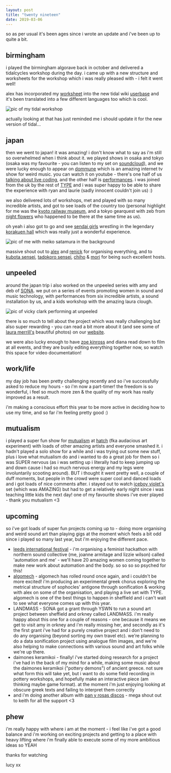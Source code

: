 ```yaml
---
layout: post
title: "twenty nineteen"
date: 2019-03-06
---
```


so as per usual it's been ages since i wrote an update and i've been up to quite a bit.

## birmingham
i played the birmingham algorave back in october and delivered a tidalcycles workshop during the day. i came up with a new structure and worksheets for the workshop which i was really pleased with - i felt it went well!

alex has incorporated my [worksheet](https://tidalcycles.org/index.php/Tidal_workshop_worksheet) into the new tidal wiki [userbase](https://tidalcycles.org/index.php/Userbase) and it's been translated into a few different languages too which is cool.

![pic of my tidal workshop](https://i.postimg.cc/hGXnv6xr/Dqhj-BQNX4-AAIo-K8.jpg)

actually looking at that has just reminded me i should update it for the new version of tidal... 

## japan
then we went to japan! it was amazing! i don't know what to say as i'm still so overwhelmed when i think about it.  we played shows in osaka and tokyo (osaka was my favourite - you can listen to my set on [soundcloud](https://soundcloud.com/hl6/live-in-osaka)), and we were lucky enough to appear on [dommune](http://www.dommune.com/) which is an amazing internet tv show for weird music.  you can watch it on youtube - there's one half of us [talking about live coding](https://www.youtube.com/watch?v=P925e7Nx2hM&t=1155s), and the other half is [performances](https://www.youtube.com/watch?v=Tjf-NJNfOP4).  i was joined from the uk by the rest of [TYPE](https://typeensemble.wordpress.com/) and i was super happy to be able to share the experience with ryan and laurie (sadly innocent couldn't join us) :)

we also delivered lots of workshops, met and played with so many incredible artists, and got to see loads of the country too (personal highlight for me was the [kyoto railway museum](http://www.kyotorailwaymuseum.jp/en/), and a tokyo gearquest with zeb from [night flowers](https://nightflowers.bandcamp.com/) who happened to be there at the same time as us).

oh yeah i also got to go and see [sendai girls](http://sendaigirls.jp/) wrestling in the legendary [korakuen hall](https://www.tokyo-dome.co.jp/en/tourists/hall/) which was really just a wonderful experience.

![pic of me with meiko satamura in the background](https://i.postimg.cc/0rCkGS20/IMG-20181116-205613.jpg)

massive shout out to [alex](http://slab.org/) and [renick](https://renickbell.bandcamp.com/) for organising everything, and to [kubota sensei](http://www.idd.tamabi.ac.jp/~kubotaa/index.html), [tadokoro sensei](https://github.com/tado), [chiho](https://soundcloud.com/azamiline) & [mori](https://moxus.org/) for being such excellent hosts.

## unpeeled
around the japan trip i also worked on the unpeeled series with amy and deb of [SONA](https://sonawomen.co.uk/).  we put on a series of events promoting women in sound and music technology, with performances from six incredible artists, a sound installation by us, and a kids workshop with the amazing laura clough.

![pic of vicky clark performing at unpeeled](https://i.postimg.cc/xqQjb5Yd/sona-vicky-clarke-02-11-18-23.jpg)

there is so much to tell about the project which was really challenging but also super rewarding - you can read a bit more about it (and see some of [laura merrill's](http://www.lauramerrillphotos.com/) beautiful photos) on our [website](https://sonawomen.co.uk/2018/09/06/sona-unpeeled/).

we were also lucky enough to have [zoe kinross](https://vimeo.com/user24676890) and diana read down to film at all events, and they are busily editing everything together now, so watch this space for video documentation!

## work/life
my day job has been pretty challenging recently and so i've successfully asked to reduce my hours - so i'm now a part-timer!  the freedom is so wonderful, i feel so much more zen & the quality of my work has really improved as a result.

i'm making a conscious effort this year to be more active in deciding how to use my time, and so far i'm feeling pretty good :)

## mutualism
i played a super fun show for [mutualism](https://mutualismuk.bandcamp.com/) at [hatch](http://www.hatchsheffield.com/) (fka audacious art experiment) with loads of other amazing artists and everyone smashed it.  i hadn't played a solo show for a while and i was trying out some new stuff, plus i love what mutualism do and i wanted to do a great job for them so i was SUPER nervous (as i was setting up i literally had to keep jumping up and down cause i had so much nervous energy and my legs were involuntarily scooting around). BUT i thought it went pretty well, a couple of duff moments, but people in the crowd were super cool and danced loads and i got loads of nice comments after. i stayed out to watch [iceboy violet's](https://soundcloud.com/iceboy_violet) set (which was AMAZING) but had to get a relatively early night since i was teaching little kids the next day! one of my favourite shows i've ever played - thank you mutualism <3

## upcoming
so i've got loads of super fun projects coming up to - doing more organising and weird sound art than playing gigs at the moment which feels a bit odd since i played so many last year, but i'm enjoying the different pace.
* [leeds international festival](https://leedsinternationalfestival.com/) - i'm organising a feminist hackathon with northern sound collective (me, joanne armitage and lizzie wilson) called 'automation and me' - we'll have 20 amazing women coming together to make new work about automation and the body. so so so so psyched for this!
* [algomech](https://algomech.com/2019/) - algomech has rolled round once again, and i couldn't be more excited! i'm producing an experimental greek chorus exploring the metrical structure of sophocles' antigone through sonification & working with alex on some of the organisation, and playing a live set with TYPE.  algomech is one of the best things to happen in sheffield and i can't wait to see what everyone comes up with this year.
* LANDMASS - SONA got a grant through YSWN to run a sound art project between sheffield and orkney called LANDMASS.  i'm really happy about this one for a couple of reasons - one because it means we get to visit amy in orkney and i'm really missing her, and secondly as it's the first grant i've had for a purely creative project and i don't need to do any organising (beyond sorting my own travel etc).  we're planning to do a data sonification project using analogue film images, and we're also helping to make connections with various sound and art folks while we're up there.
* daimones keramikoi - finally! i've started doing research for a project i've had in the back of my mind for a while, making some music about the daimones keramikoi ("pottery demons") of ancient greece.  not sure what form this will take yet, but i want to do some field recording in pottery workshops, and hopefully make an interactive piece (am thinking maybe game format). at the moment i'm just enjoying looking at obscure greek texts and failing to interpret them correctly
* and i'm doing another album with [pan y rosas discos](http://www.panyrosasdiscos.net/) - mega shout out to keith for all the support <3

## phew
i'm really happy with where i am at the moment - i feel like i've got a good balance and i'm working on exciting projects and getting to a place with heavy lifting where i'm finally able to execute some of my more ambitious ideas so YEAH

thanks for watching

lucy xx
